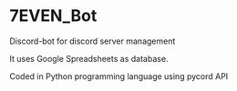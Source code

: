# 7EVEN_Bot
Discord-bot for discord server management

It uses Google Spreadsheets as database.

Coded in Python programming language using pycord API
